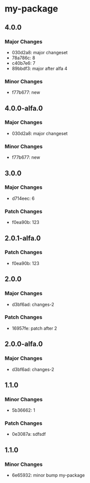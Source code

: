 # my-package

## 4.0.0

### Major Changes

- 030d2a8: major changeset
- 78a786c: 8
- c40b7e6: 7
- 89bbdf3: major after alfa 4

### Minor Changes

- f77b677: new

## 4.0.0-alfa.0

### Major Changes

- 030d2a8: major changeset

### Minor Changes

- f77b677: new

## 3.0.0

### Major Changes

- d714eec: 6

### Patch Changes

- f0ea90b: 123

## 2.0.1-alfa.0

### Patch Changes

- f0ea90b: 123

## 2.0.0

### Major Changes

- d3bf6ad: changes-2

### Patch Changes

- 16957fe: patch after 2

## 2.0.0-alfa.0

### Major Changes

- d3bf6ad: changes-2

## 1.1.0

### Minor Changes

- 5b36662: 1

### Patch Changes

- 0e3087a: sdfsdf

## 1.1.0

### Minor Changes

- 6e65932: minor bump my-package
